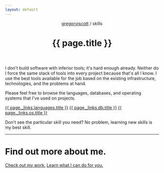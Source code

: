 ```yaml
---
layout: default
---
```


<header>
<nav>
<a href="/">gregoryjscott</a> / skills
</nav>

<h1>{{ page.title }}</h1>
</header>

<article markdown="1">
I don't build software with inferior tools; it's hard enough already. Neither do I force the same stack of tools into every project because that's all I know. I use the best tools available for the job based on the existing infrastructure, technologies, and the problems at hand.

Please feel free to browse the languages, databases, and operating systems that I've used on projects.
</article>

<a class="button" href="{{ page._links.languages.href }}">{{ page._links.languages.title }}</a>
<a class="button" href="{{ page._links.db.href }}">{{ page._links.db.title }}</a>
<a class="button" href="{{ page._links.os.href }}">{{ page._links.os.title }}</a>

<article markdown="1">
Don't see the particular skill you need? No problem, learning new skills is my best skill.
</article>

<hr>

# Find out more about me.

<a class="button" href="/work/">Check out my work.</a>
<a class="button recommend" href="/services/">Learn what I can do for you.</a>
